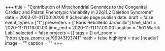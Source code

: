 +++
title = "Contribution of Mitochondrial Genomics to the Congenital Cardiac and Palatal Phenotypic Variability in 22q11.2 Deletion Syndrome"
date = 2003-01-01T00:00:00  # Schedule page publish date.
draft = false
event_types = ["1"]
presenters = ["Boris Rebolledo Jaramillo"]
time_start = 2020-11-11T16:00:00
time_end = 2020-11-11T17:00:00
location = "501 Wartik Lab"
selected = false
projects = []
tags = []
url_zoom = "https://psu.zoom.us/j/99943193741"
math = false
highlight = true
[header]
image = ""
caption = ""
+++
